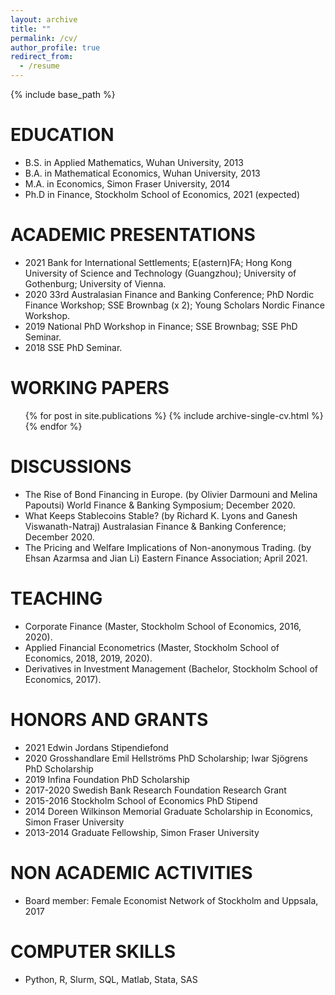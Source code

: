 ```yaml
---
layout: archive
title: ""
permalink: /cv/
author_profile: true
redirect_from:
  - /resume
---
```


{% include base_path %}

EDUCATION
======
* B.S. in Applied Mathematics, Wuhan University, 2013
* B.A. in Mathematical Economics, Wuhan University, 2013
* M.A. in Economics, Simon Fraser University, 2014
* Ph.D in Finance, Stockholm School of Economics, 2021 (expected)
  
ACADEMIC PRESENTATIONS
======
* 2021 Bank for International Settlements; E(astern)FA; Hong Kong University of Science and Technology (Guangzhou); University of Gothenburg; University of Vienna.
* 2020 33rd Australasian Finance and Banking Conference; PhD Nordic Finance Workshop; SSE Brownbag (x 2); Young Scholars Nordic Finance Workshop.
* 2019 National PhD Workshop in Finance; SSE Brownbag; SSE PhD Seminar.
* 2018 SSE PhD Seminar.

WORKING PAPERS
======
  <ul>{% for post in site.publications %}
    {% include archive-single-cv.html %}
  {% endfor %}</ul>
  
DISCUSSIONS
======
  * The Rise of Bond Financing in Europe. (by Olivier Darmouni and Melina Papoutsi) World Finance & Banking Symposium; December 2020.
  * What Keeps Stablecoins Stable? (by Richard K. Lyons and Ganesh Viswanath-Natraj) Australasian Finance & Banking Conference; December 2020.
  * The Pricing and Welfare Implications of Non-anonymous Trading. (by Ehsan Azarmsa and Jian Li) Eastern Finance Association; April 2021.
  
TEACHING
======
  * Corporate Finance (Master, Stockholm School of Economics, 2016, 2020).
  * Applied Financial Econometrics (Master, Stockholm School of Economics, 2018, 2019, 2020).
  * Derivatives in Investment Management (Bachelor, Stockholm School of Economics, 2017).

HONORS AND GRANTS
======
  * 2021 Edwin Jordans Stipendiefond
  * 2020 Grosshandlare Emil Hellströms PhD Scholarship; Iwar Sjögrens PhD Scholarship
  * 2019 Infina Foundation PhD Scholarship
  * 2017-2020 Swedish Bank Research Foundation Research Grant
  * 2015-2016 Stockholm School of Economics PhD Stipend
  * 2014 Doreen Wilkinson Memorial Graduate Scholarship in Economics, Simon Fraser University
  * 2013-2014 Graduate Fellowship, Simon Fraser University

NON ACADEMIC ACTIVITIES
======
  * Board member: Female Economist Network of Stockholm and Uppsala, 2017

COMPUTER SKILLS
======
  * Python, R, Slurm, SQL, Matlab, Stata, SAS
